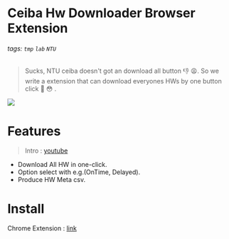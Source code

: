 # Ceiba Hw Downloader Browser Extension
###### tags: `tmp` `lab` `NTU`

> Sucks, NTU ceiba doesn't got an download all button 👎 😩. 
> So we write a extension that can download everyones HWs by one button click 💪 😳 .

![](https://i.imgur.com/GudjaoU.png)

# Features
> Intro : [youtube]()
* Download All HW in one-click.
* Option select with e.g.(OnTime, Delayed).
* Produce HW Meta csv.

# Install
Chrome Extension : [link]()
